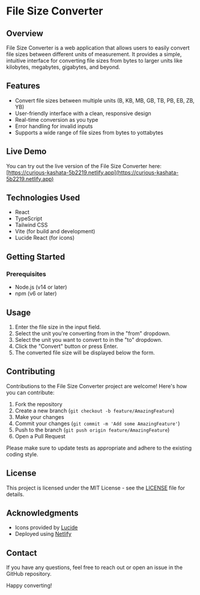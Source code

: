 # File Size Converter

## Overview

File Size Converter is a web application that allows users to easily convert file sizes between different units of measurement. It provides a simple, intuitive interface for converting file sizes from bytes to larger units like kilobytes, megabytes, gigabytes, and beyond.

## Features

- Convert file sizes between multiple units (B, KB, MB, GB, TB, PB, EB, ZB, YB)
- User-friendly interface with a clean, responsive design
- Real-time conversion as you type
- Error handling for invalid inputs
- Supports a wide range of file sizes from bytes to yottabytes

## Live Demo

You can try out the live version of the File Size Converter here: [https://curious-kashata-5b2219.netlify.app](https://curious-kashata-5b2219.netlify.app)

## Technologies Used

- React
- TypeScript
- Tailwind CSS
- Vite (for build and development)
- Lucide React (for icons)

## Getting Started

### Prerequisites

- Node.js (v14 or later)
- npm (v6 or later)

## Usage

1. Enter the file size in the input field.
2. Select the unit you're converting from in the "from" dropdown.
3. Select the unit you want to convert to in the "to" dropdown.
4. Click the "Convert" button or press Enter.
5. The converted file size will be displayed below the form.

## Contributing

Contributions to the File Size Converter project are welcome! Here's how you can contribute:

1. Fork the repository
2. Create a new branch (`git checkout -b feature/AmazingFeature`)
3. Make your changes
4. Commit your changes (`git commit -m 'Add some AmazingFeature'`)
5. Push to the branch (`git push origin feature/AmazingFeature`)
6. Open a Pull Request

Please make sure to update tests as appropriate and adhere to the existing coding style.

## License

This project is licensed under the MIT License - see the [LICENSE](LICENSE) file for details.

## Acknowledgments

- Icons provided by [Lucide](https://lucide.dev/)
- Deployed using [Netlify](https://www.netlify.com/)

## Contact

If you have any questions, feel free to reach out or open an issue in the GitHub repository.

Happy converting!
